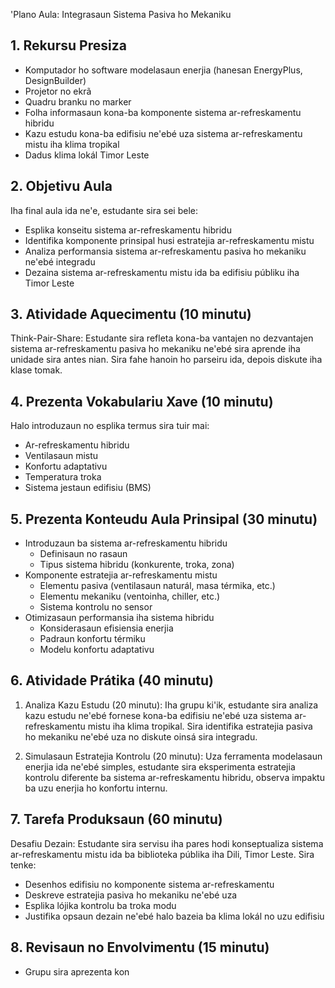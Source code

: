'Plano Aula: Integrasaun Sistema Pasiva ho Mekaniku 

## 1. Rekursu Presiza

- Komputador ho software modelasaun enerjia (hanesan EnergyPlus, DesignBuilder)
- Projetor no ekrã
- Quadru branku no marker
- Folha informasaun kona-ba komponente sistema ar-refreskamentu hibridu
- Kazu estudu kona-ba edifisiu ne'ebé uza sistema ar-refreskamentu mistu iha klima tropikal
- Dadus klima lokál Timor Leste

## 2. Objetivu Aula

Iha final aula ida ne'e, estudante sira sei bele:
- Esplika konseitu sistema ar-refreskamentu hibridu
- Identifika komponente prinsipal husi estratejia ar-refreskamentu mistu
- Analiza performansia sistema ar-refreskamentu pasiva ho mekaniku ne'ebé integradu
- Dezaina sistema ar-refreskamentu mistu ida ba edifisiu públiku iha Timor Leste

## 3. Atividade Aquecimentu (10 minutu)

Think-Pair-Share: Estudante sira refleta kona-ba vantajen no dezvantajen sistema ar-refreskamentu pasiva ho mekaniku ne'ebé sira aprende iha unidade sira antes nian. Sira fahe hanoin ho parseiru ida, depois diskute iha klase tomak.

## 4. Prezenta Vokabulariu Xave (10 minutu)

Halo introduzaun no esplika termus sira tuir mai:
- Ar-refreskamentu hibridu
- Ventilasaun mistu
- Konfortu adaptativu
- Temperatura troka
- Sistema jestaun edifisiu (BMS)

## 5. Prezenta Konteudu Aula Prinsipal (30 minutu)

- Introduzaun ba sistema ar-refreskamentu hibridu
  - Definisaun no rasaun
  - Tipus sistema hibridu (konkurente, troka, zona)
- Komponente estratejia ar-refreskamentu mistu
  - Elementu pasiva (ventilasaun naturál, masa térmika, etc.)
  - Elementu mekaniku (ventoinha, chiller, etc.)
  - Sistema kontrolu no sensor
- Otimizasaun performansia iha sistema hibridu
  - Konsiderasaun efisiensia enerjia
  - Padraun konfortu térmiku
  - Modelu konfortu adaptativu

## 6. Atividade Prátika (40 minutu)

1. Analiza Kazu Estudu (20 minutu):
   Iha grupu ki'ik, estudante sira analiza kazu estudu ne'ebé fornese kona-ba edifisiu ne'ebé uza sistema ar-refreskamentu mistu iha klima tropikal. Sira identifika estratejia pasiva ho mekaniku ne'ebé uza no diskute oinsá sira integradu.

2. Simulasaun Estratejia Kontrolu (20 minutu):
   Uza ferramenta modelasaun enerjia ida ne'ebé simples, estudante sira eksperimenta estratejia kontrolu diferente ba sistema ar-refreskamentu hibridu, observa impaktu ba uzu enerjia ho konfortu internu.

## 7. Tarefa Produksaun (60 minutu)

Desafiu Dezain: Estudante sira servisu iha pares hodi konseptualiza sistema ar-refreskamentu mistu ida ba biblioteka públika iha Dili, Timor Leste. Sira tenke:
- Desenhos edifisiu no komponente sistema ar-refreskamentu
- Deskreve estratejia pasiva ho mekaniku ne'ebé uza
- Esplika lójika kontrolu ba troka modu
- Justifika opsaun dezain ne'ebé halo bazeia ba klima lokál no uzu edifisiu

## 8. Revisaun no Envolvimentu (15 minutu)

- Grupu sira aprezenta kon